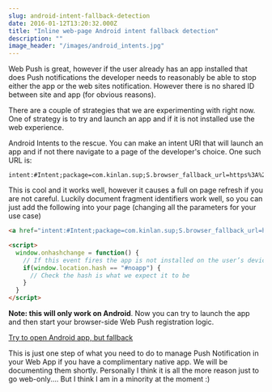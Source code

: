 ```yaml
---
slug: android-intent-fallback-detection
date: 2016-01-12T13:20:32.000Z
title: "Inline web-page Android intent fallback detection"
description: ""
image_header: "/images/android_intents.jpg"
---
```


Web Push is great, however if the user already has an app installed that does Push notifications the 
developer needs to reasonably be able to stop either the app or the web sites notification.  However there
is no shared ID between site and app (for obvious reasons).

There are a couple of strategies that we are experimenting with right now. One of strategy is to try and launch
an app and if it is not installed use the web experience.

Android Intents to the rescue. You can make an intent URI that will launch an app and if not there navigate
to a page of the developer's choice. One such URL is:

    intent:#Intent;package=com.kinlan.sup;S.browser_fallback_url=https%3A%2F%2Fpaul.kinlan.me
    
This is cool and it works well, however it causes a full on page refresh if you are not careful.  Luckily
document fragment identifiers work well, so you can just add the following into your page (changing all the
parameters for your use case)

```html
<a href="intent:#Intent;package=com.kinlan.sup;S.browser_fallback_url=https%3A%2F%2Fpaul.kinlan.me%2Fandroid-intent-fallback-detection%2F%23noapp;end">Try to open app, but fallback</a>

<script>
  window.onhashchange = function() {
    // If this event fires the app is not installed on the user’s device.
    if(window.location.hash == "#noapp") {
      // Check the hash is what we expect it to be   
    }
  }
</script>
```

**Note: this will only work on Android**. Now you can try to launch the app and then start your browser-side 
Web Push registration logic.

<a href="intent:#Intent;package=com.kinlan.sup;S.browser_fallback_url=https%3A%2F%2Fpaul.kinlan.me%2Fandroid-intent-fallback-detection%2F%23noapp;end">Try to open Android app, but fallback</a>

<script>
  window.onhashchange = function() {
    // If this event fires the app is not installed on the user’s device.
    if(window.location.hash == "#noapp") {
      alert('The app didn\'t launch');
    }
  }
</script>

This is just one step of what you need to do to manage Push Notification in your Web App if you have a complimentary
native app.  We will be documenting them shortly.  Personally I think it is all the more reason just
to go web-only.... But I think I am in a minority at the moment :)
